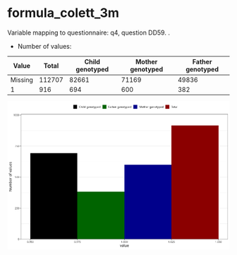 # formula_colett_3m
Variable mapping to questionnaire: q4, question DD59.
.
- Number of values:

| Value | Total | Child genotyped | Mother genotyped | Father genotyped |
| ----- | ----- | --------------- | ---------------- | ---------------- |
| Missing | 112707 | 82661 | 71169 | 49836 |
| 1 | 916 | 694 | 600 |382 |



![](formula_colett_3m_n.png)



